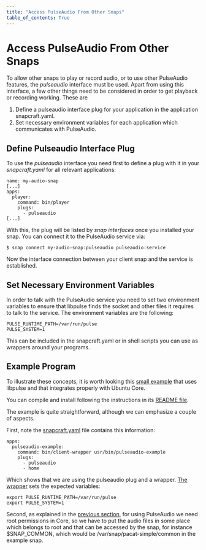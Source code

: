 ```yaml
---
title: "Access PulseAudio From Other Snaps"
table_of_contents: True
---
```


# Access PulseAudio From Other Snaps

To allow other snaps to play or record audio, or to use other PulseAudio
features, the *pulseaudio* interface must be used.  Apart from using this
interface, a few other things need to be considered in order to get playback or
recording working. These are

 1. Define a pulseaudio interface plug for your application in the application
    snapcraft.yaml.
 2. Set necessary environment variables for each application which communicates
    with PulseAudio.

## Define Pulseaudio Interface Plug

To use the *pulseaudio* interface you need first to define a plug with it
in your *snapcraft.yaml* for all relevant applications:

```text
name: my-audio-snap
[...]
apps:
  player:
    command: bin/player
    plugs:
      - pulseaudio
[...]
```

With this, the plug will be listed by *snap interfaces* once you installed your
snap. You can connect it to the PulseAudio service via:

```
$ snap connect my-audio-snap:pulseaudio pulseaudio:service
```

Now the interface connection between your client snap and the service is established.

## Set Necessary Environment Variables

In order to talk with the PulseAudio service you need to set two environment
variables to ensure that libpulse finds the socket and other files it requires
to talk to the service. The environment variables are the following:

```text
PULSE_RUNTIME_PATH=/var/run/pulse
PULSE_SYSTEM=1

```

This can be included in the snapcraft.yaml or in shell scripts you can use as
wrappers around your programs.

## Example Program

To illustrate these concepts, it is worth looking this
[small example](https://github.com/canonical-system-enablement/pulseaudio-example)
that uses libpulse and that integrates properly with Ubuntu Core.

You can compile and install following the instructions in its
[README file](https://github.com/canonical-system-enablement/pulseaudio-example).

The example is quite straightforward, although we can emphasize a couple of aspects.

First, note the
[snapcraft.yaml](https://github.com/canonical-system-enablement/pulseaudio-example/blob/master/snapcraft.yaml)
file contains this information:

```text
apps:
  pulseaudio-example:
    command: bin/client-wrapper usr/bin/pulseaudio-example
    plugs:
      - pulseaudio
      - home
```

Which shows that we are using the pulseaudio plug and a wrapper.
[The wrapper](https://github.com/canonical-system-enablement/pulseaudio-example/blob/master/overlay/bin/client-wrapper)
sets the expected variables:

```text
export PULSE_RUNTIME_PATH=/var/run/pulse
export PULSE_SYSTEM=1
```

Second, as explained in the [previous section](using-pulseaudio.md), for using
PulseAudio we need root permissions in Core, so we have to put the audio files
in some place which belongs to root and that can be accessed by the snap, for
instance $SNAP_COMMON, which would be /var/snap/pacat-simple/common in the
example snap.
